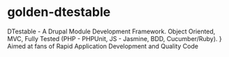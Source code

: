 golden-dtestable
================

DTestable - A Drupal Module Development Framework. Object Oriented, MVC, Fully Tested (PHP - PHPUnit, JS - Jasmine, BDD, Cucumber/Ruby). } Aimed at fans of Rapid Application Development and Quality Code
